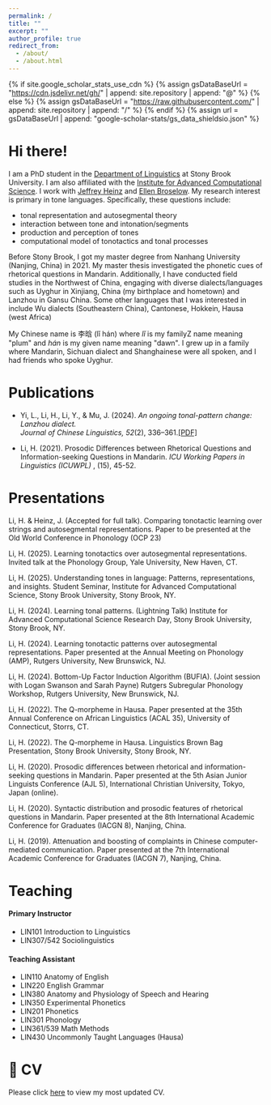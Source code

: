 ```yaml
---
permalink: /
title: ""
excerpt: ""
author_profile: true
redirect_from: 
  - /about/
  - /about.html
---
```

{% if site.google_scholar_stats_use_cdn %}
{% assign gsDataBaseUrl = "https://cdn.jsdelivr.net/gh/" | append: site.repository | append: "@" %}
{% else %}
{% assign gsDataBaseUrl = "https://raw.githubusercontent.com/" | append: site.repository | append: "/" %}
{% endif %}
{% assign url = gsDataBaseUrl | append: "google-scholar-stats/gs_data_shieldsio.json" %}

<span class='anchor' id='about-me'></span>

# Hi there!

I am a PhD student in the [Department of Linguistics](https://www.linguistics.stonybrook.edu/) at Stony Brook University. I am also affiliated with the [Institute for Advanced Computational Science](https://iacs.stonybrook.edu/index.php). I work with [Jeffrey Heinz](http://jeffreyheinz.net/) and [Ellen Broselow](https://linguistics.stonybrook.edu/faculty/ellen.broselow/). My research interest is primary in tone languages. Specifically, these questions include:

- tonal representation and autosegmental theory
- interaction between tone and intonation/segments
- production and perception of tones
- computational model of tonotactics and tonal processes

Before Stony Brook, I got my master degree from Nanhang University (Nanjing, China) in 2021. My master thesis investigated the phonetic cues of rhetorical questions in Mandarin. Additionally, I have conducted field studies in the Northwest of China, engaging with diverse dialects/languages such as Uyghur in Xinjiang, China (my birthplace and hometown) and Lanzhou in Gansu China. Some other languages that I was interested in include Wu dialects (Southeastern China), Cantonese, Hokkein, Hausa (west Africa)

My Chinese name is 李晗 (lǐ hán) where *lǐ* is my familyZ name meaning "plum" and *hán* is my given name meaning "dawn". I grew up in a family where Mandarin, Sichuan dialect and Shanghainese were all spoken, and I had friends who spoke Uyghur.


# Publications

- Yi, L., Li, H., Li, Y., & Mu, J. (2024). *An ongoing tonal-pattern change: Lanzhou dialect.*  
_Journal of Chinese Linguistics, 52_(2), 336–361.[[PDF]](./papers/lanzhou_tone.pdf)

- Li, H. (2021). Prosodic Differences between Rhetorical Questions and Information-seeking Questions in Mandarin.  *ICU Working Papers in Linguistics (ICUWPL)* , (15), 45-52.

# Presentations

Li, H. & Heinz, J. (Accepted for full talk). Comparing tonotactic learning over strings and autosegmental representations. Paper to be presented at the Old World Conference in Phonology (OCP 23)

Li, H. (2025). Learning tonotactics over autosegmental representations. Invited talk at the Phonology Group, Yale University, New Haven, CT.

Li, H. (2025). Understanding tones in language: Patterns, representations, and insights. Student Seminar, Institute for Advanced Computational Science, Stony Brook University, Stony Brook, NY.

Li, H. (2024). Learning tonal patterns. (Lightning Talk) Institute for Advanced Computational Science Research Day, Stony Brook University, Stony Brook, NY.

Li, H. (2024). Learning tonotactic patterns over autosegmental representations. Paper presented at the Annual Meeting on Phonology (AMP), Rutgers University, New Brunswick, NJ.

Li, H. (2024). Bottom-Up Factor Induction Algorithm (BUFIA). (Joint session with Logan Swanson and Sarah Payne) Rutgers Subregular Phonology Workshop, Rutgers University, New Brunswick, NJ.

Li, H. (2022). The Q-morpheme in Hausa. Paper presented at the 35th Annual Conference on African Linguistics (ACAL 35), University of Connecticut, Storrs, CT.

Li, H. (2022). The Q-morpheme in Hausa. Linguistics Brown Bag Presentation, Stony Brook University, Stony Brook, NY.

Li, H. (2020). Prosodic differences between rhetorical and information-seeking questions in Mandarin. Paper presented at the 5th Asian Junior Linguists Conference (AJL 5), International Christian University, Tokyo, Japan (online).

Li, H. (2020). Syntactic distribution and prosodic features of rhetorical questions in Mandarin. Paper presented at the 8th International Academic Conference for Graduates (IACGN 8), Nanjing, China.

Li, H. (2019). Attenuation and boosting of complaints in Chinese computer-mediated communication. Paper presented at the 7th International Academic Conference for Graduates (IACGN 7), Nanjing, China.

# Teaching

#### Primary Instructor

- LIN101            Introduction to Linguistics
- LIN307/542     Sociolinguistics

#### Teaching Assistant
- LIN110          Anatomy of English
- LIN220      English Grammar
- LIN380          Anatomy and Physiology of Speech and Hearing
- LIN350           Experimental Phonetics
- LIN201           Phonetics
- LIN301           Phonology
- LIN361/539        Math Methods
- LIN430           Uncommonly Taught Languages (Hausa)

# 📜 CV

Please click [here](https://www.overleaf.com/read/sftvxwcyrcrz#09f237/) to view my most updated CV.
